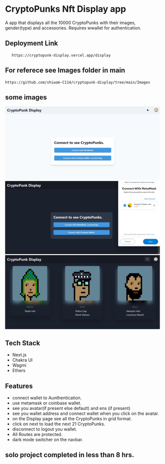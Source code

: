 # CryptoPunks Nft Display app

A app that displays all the 10000 CryptoPunks with their images, gender(type) and accessories. Requires wwallet for authentication. 

## Deployment Link
```url
   https://cryptopunk-display.vercel.app/display
```
## For referece see Images folder in main
```url
https://github.com/shiwam-C114/cryptopunk-display/tree/main/Images
```
## some images

<img src="https://raw.githubusercontent.com/shiwam-C114/cryptopunk-display/main/Images/CryptoPunksDisplayLoginPage-lite.jpg"/>

<img src="https://raw.githubusercontent.com/shiwam-C114/cryptopunk-display/main/Images/AuthenticateUsingMetaMask.jpg"/>

<img src="https://raw.githubusercontent.com/shiwam-C114/cryptopunk-display/main/Images/CryptoPunksDisplay-dark.jpg"/>


## Tech Stack
- Next.js
- Chakra UI
- Wagmi
- Ethers

## Features
- connect wallet to Aunthentication.
- use metamask or coinbase wallet.
- see you avatar(if present else default) and ens (if present) 
- see you wallet address and connect wallet when you click on the avatar.
- on the Display page see all the CryptoPunks in grid format.
- click on next to load the next 21 CryptoPunks.
- disconnect to logout you wallet.
- All Routes are protected.
- dark mode switcher on the navbar.

## solo project completed in less than 8 hrs.
